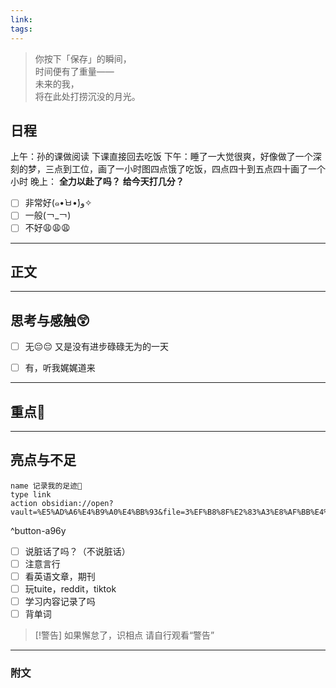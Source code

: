 ```yaml
---
link: 
tags:
---
```


> 你按下「保存」的瞬间，  
> 时间便有了重量——  
> 未来的我，  
> 将在此处打捞沉没的月光。  


## 日程
上午：孙的课做阅读
下课直接回去吃饭
下午：睡了一大觉很爽，好像做了一个深刻的梦，三点到工位，画了一小时图四点饿了吃饭，四点四十到五点四十画了一个小时
晚上：
**全力以赴了吗？**
**给今天打几分？**
- [ ] 非常好(๑•̀ㅂ•́)و✧
- [ ] 一般(￢_￢)
- [ ] 不好😩😩😩

---

## 正文



---
## 思考与感触😲
- [ ] 无😔😔
 又是没有进步碌碌无为的一天
- [ ] 有，听我娓娓道来


---
## 重点🦊


---
## 亮点与不足
```button
name 记录我的足迹👣
type link
action obsidian://open?vault=%E5%AD%A6%E4%B9%A0%E4%BB%93&file=3%EF%B8%8F%E2%83%A3%E8%AF%BB%E4%B8%87%E5%8D%B7%E4%B9%A6%2F2.%E5%AD%A6%E4%B9%A0%2F%E8%8B%B1%E8%AF%AD%2F%E8%AE%B0%E5%BD%95
```
^button-a96y
- [ ] 说脏话了吗？（不说脏话）
- [ ] 注意言行
- [ ] 看英语文章，期刊
- [ ] 玩tuite，reddit，tiktok
- [ ] 学习内容记录了吗
- [ ] 背单词

> [!警告]
> 如果懈怠了，识相点
> 请自行观看“警告”

---
### 附文

